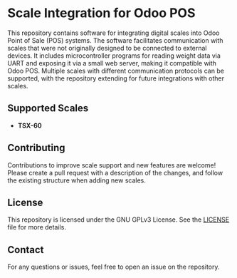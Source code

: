 # Scale Integration for Odoo POS

This repository contains software for integrating digital scales into Odoo Point of Sale (POS) systems. The software facilitates communication with scales that were not originally designed to be connected to external devices. It includes microcontroller programs for reading weight data via UART and exposing it via a small web server, making it compatible with Odoo POS. Multiple scales with different communication protocols can be supported, with the repository extending for future integrations with other scales.

## Supported Scales
- **TSX-60**

## Contributing
Contributions to improve scale support and new features are welcome! Please create a pull request with a description of the changes, and follow the existing structure when adding new scales.

## License
This repository is licensed under the GNU GPLv3 License. See the [LICENSE](LICENSE) file for more details.

## Contact
For any questions or issues, feel free to open an issue on the repository.
